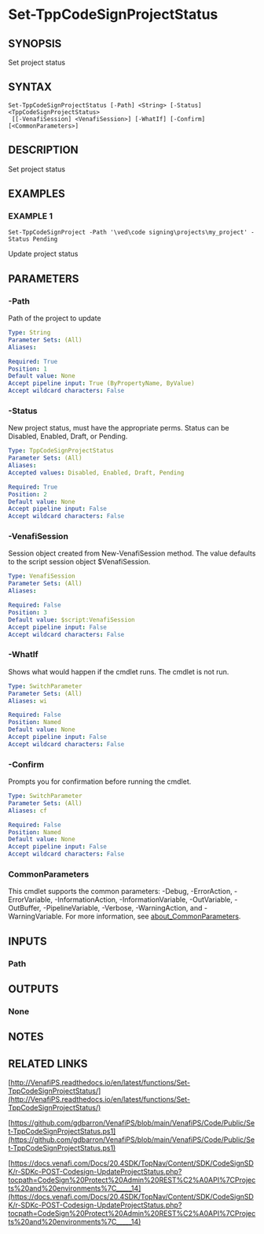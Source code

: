 # Set-TppCodeSignProjectStatus

## SYNOPSIS
Set project status

## SYNTAX

```
Set-TppCodeSignProjectStatus [-Path] <String> [-Status] <TppCodeSignProjectStatus>
 [[-VenafiSession] <VenafiSession>] [-WhatIf] [-Confirm] [<CommonParameters>]
```

## DESCRIPTION
Set project status

## EXAMPLES

### EXAMPLE 1
```
Set-TppCodeSignProject -Path '\ved\code signing\projects\my_project' -Status Pending
```

Update project status

## PARAMETERS

### -Path
Path of the project to update

```yaml
Type: String
Parameter Sets: (All)
Aliases:

Required: True
Position: 1
Default value: None
Accept pipeline input: True (ByPropertyName, ByValue)
Accept wildcard characters: False
```

### -Status
New project status, must have the appropriate perms. 
Status can be Disabled, Enabled, Draft, or Pending.

```yaml
Type: TppCodeSignProjectStatus
Parameter Sets: (All)
Aliases:
Accepted values: Disabled, Enabled, Draft, Pending

Required: True
Position: 2
Default value: None
Accept pipeline input: False
Accept wildcard characters: False
```

### -VenafiSession
Session object created from New-VenafiSession method. 
The value defaults to the script session object $VenafiSession.

```yaml
Type: VenafiSession
Parameter Sets: (All)
Aliases:

Required: False
Position: 3
Default value: $script:VenafiSession
Accept pipeline input: False
Accept wildcard characters: False
```

### -WhatIf
Shows what would happen if the cmdlet runs.
The cmdlet is not run.

```yaml
Type: SwitchParameter
Parameter Sets: (All)
Aliases: wi

Required: False
Position: Named
Default value: None
Accept pipeline input: False
Accept wildcard characters: False
```

### -Confirm
Prompts you for confirmation before running the cmdlet.

```yaml
Type: SwitchParameter
Parameter Sets: (All)
Aliases: cf

Required: False
Position: Named
Default value: None
Accept pipeline input: False
Accept wildcard characters: False
```

### CommonParameters
This cmdlet supports the common parameters: -Debug, -ErrorAction, -ErrorVariable, -InformationAction, -InformationVariable, -OutVariable, -OutBuffer, -PipelineVariable, -Verbose, -WarningAction, and -WarningVariable. For more information, see [about_CommonParameters](http://go.microsoft.com/fwlink/?LinkID=113216).

## INPUTS

### Path
## OUTPUTS

### None
## NOTES

## RELATED LINKS

[http://VenafiPS.readthedocs.io/en/latest/functions/Set-TppCodeSignProjectStatus/](http://VenafiPS.readthedocs.io/en/latest/functions/Set-TppCodeSignProjectStatus/)

[https://github.com/gdbarron/VenafiPS/blob/main/VenafiPS/Code/Public/Set-TppCodeSignProjectStatus.ps1](https://github.com/gdbarron/VenafiPS/blob/main/VenafiPS/Code/Public/Set-TppCodeSignProjectStatus.ps1)

[https://docs.venafi.com/Docs/20.4SDK/TopNav/Content/SDK/CodeSignSDK/r-SDKc-POST-Codesign-UpdateProjectStatus.php?tocpath=CodeSign%20Protect%20Admin%20REST%C2%A0API%7CProjects%20and%20environments%7C_____14](https://docs.venafi.com/Docs/20.4SDK/TopNav/Content/SDK/CodeSignSDK/r-SDKc-POST-Codesign-UpdateProjectStatus.php?tocpath=CodeSign%20Protect%20Admin%20REST%C2%A0API%7CProjects%20and%20environments%7C_____14)

